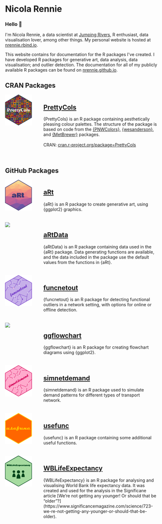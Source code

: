 # Nicola Rennie 

### Hello 👋

I'm Nicola Rennie, a data scientist at [Jumping Rivers](https://www.jumpingrivers.com/), R enthusiast, data visualisation lover, among other things. My personal website is hosted at [nrennie.rbind.io](https://nrennie.rbind.io/).

This website contains for documentation for the R packages I've created. I have developed R packages for generative art, data analysis, data visualisation; and outlier detection. The documentation for all of my publicly available R packages can be found on [nrennie.github.io](https://nrennie.github.io/).

## CRAN Packages

<div style="display: table; width: 100%; padding-bottom:20px;">
  <div style="float: left; width: 25%;">
  <img src="https://github.com/nrennie/PrettyCols/blob/main/man/figures/logo.png?raw=true" width="70%">
  </div>
  <div style="float: left; width: 75%;">
  <a href="https://nrennie.github.io/PrettyCols/"><h2>PrettyCols</h2></a>
  <p>{PrettyCols} is an R package containing aesthetically pleasing colour palettes. The structure of the package is based on code from the <a href="https://github.com/jakelawlor/PNWColors">{PNWColors}</a>,  <a href="https://github.com/karthik/wesanderson">{wesanderson}</a>, and <a href="https://github.com/BlakeRMills/MetBrewer">{MetBrewer}</a> packages. <br><br>
  CRAN: <a href="https://cran.r-project.org/package=PrettyCols">cran.r-project.org/package=PrettyCols<a>
</p>
  </div>
</div>

## GitHub Packages

<div style="display: table; width: 100%; padding-bottom:20px;">
  <div style="float: left; width: 25%;">
  <img src="https://github.com/nrennie/aRt/blob/main/man/figures/logo.png?raw=true" width="70%">
  </div>
  <div style="float: left; width: 75%;">
  <a href="https://nrennie.github.io/aRt/"><h2>aRt</h2></a>
  <p>{aRt} is an R package to create generative art, using {ggplot2} graphics.
  </p>
  </div>
</div>

<div style="display: table; width: 100%; padding-bottom:20px;">
  <div style="float: left; width: 25%;">
  <img src="https://github.com/nrennie/aRtData/blob/main/man/figures/logo.png?raw=true" width="70%">
  </div>
  <div style="float: left; width: 75%;">
  <a href="https://nrennie.github.io/aRtData/"><h2>aRtData</h2></a>
  <p>{aRtData} is an R package containing data used in the {aRt} package. Data generating functions are available, and the data included in the package use the default values from the functions in {aRt}.
  </p>
  </div>
</div>

<div style="display: table; width: 100%; padding-bottom:20px;">
  <div style="float: left; width: 25%;">
  <img src="https://github.com/nrennie/funcnetout/blob/main/man/figures/logo.png?raw=true" width="70%">
  </div>
  <div style="float: left; width: 75%;">
  <a href="https://nrennie.github.io/funcnetout/"><h2>funcnetout</h2></a>
  <p>{funcnetout} is an R package for detecting functional outliers in a network setting, with options for online or offline detection.
  </p>
  </div>
</div>

<div style="display: table; width: 100%; padding-bottom:20px;">
  <div style="float: left; width: 25%;">
  <img src="https://github.com/nrennie/ggflowchart/blob/main/man/figures/logo.png?raw=true" width="70%">
  </div>
  <div style="float: left; width: 75%;">
  <a href="https://nrennie.github.io/ggflowchart/"><h2>ggflowchart</h2></a>
  <p>{ggflowchart} is an R package for creating flowchart diagrams using {ggplot2}.
  </p>
  </div>
</div>

<div style="display: table; width: 100%; padding-bottom:20px;">
  <div style="float: left; width: 25%;">
  <img src="https://github.com/nrennie/simnetdemand/blob/main/man/figures/logo.png?raw=true" width="70%">
  </div>
  <div style="float: left; width: 75%;">
  <a href="https://nrennie.github.io/simnetdemand/"><h2>simnetdemand</h2></a>
  <p>{simnetdemand} is an R package used to simulate demand patterns for different types of transport network.
  </p>
  </div>
</div>

<div style="display: table; width: 100%; padding-bottom:20px;">
  <div style="float: left; width: 25%;">
  <img src="https://github.com/nrennie/usefunc/blob/main/man/figures/logo.png?raw=true" width="70%">
  </div>
  <div style="float: left; width: 75%;">
  <a href="https://nrennie.github.io/usefunc/"><h2>usefunc</h2></a>
  <p>{usefunc} is an R package containing some additional useful functions.
  </p>
  </div>
</div>

<div style="display: table; width: 100%; padding-bottom:20px;">
  <div style="float: left; width: 25%;">
  <img src="https://github.com/nrennie/WBLifeExpectancy/blob/main/man/figures/logo.png?raw=true" width="70%">
  </div>
  <div style="float: left; width: 75%;">
  <a href="https://nrennie.github.io/WBLifeExpectancy/"><h2>WBLifeExpectancy</h2></a>
  <p>{WBLifeExpectancy} is an R package for analysing and visualising World Bank life expectancy data. It was created and used for the analysis in the Significane article [We’re not getting any younger! Or should that be “older”?](https://www.significancemagazine.com/science/723-we-re-not-getting-any-younger-or-should-that-be-older).
  </p>
  </div>
</div>
